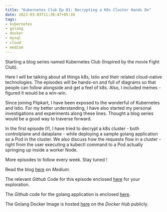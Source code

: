 ```yaml
---
title: "Kubernetes Club Ep 01: Decrypting a K8s Cluster Hands On"
date: 2023-03-03T11:30:47+05:30
tags:
- kubernetes
- golang
- docker
- mysql
- cloud
- medium
---
```

Starting a blog series named Kubernetes Club (Inspired by the movie Fight Club).

Here I will be talking about all things k8s, Istio and their related cloud-native technologies. The episodes will be hands-on and full of diagrams so that people can follow alongside and get a feel of k8s. Also, I included memes - figured it would be a win-win.

Since joining Flipkart, I have been exposed to the wonderful of Kubernetes and Istio. For my better understanding, I have also started my personal investigations and experiments along these lines. Thought a blog series would be a good way to traverse forward.

In the first episode 01, I have tried to decrypt a k8s cluster - both controlplane and dataplane - while deploying a sample golang application as a Pod in the cluster. We also discuss how the requests flow in a cluster - right from the user executing a kubectl command to a Pod actually springing up inside a worker Node.

More episodes to follow every week. Stay tuned !

Read the blog [here](https://medium.com/@SabujJanaCodes/kubernetes-club-ep-01-decrypting-a-k8s-cluster-hands-on-84a9b7b7bd4d) on *Medium*. 

The relevant *Github* Code for this episode enclosed [here](https://github.com/JanaSabuj/medium-blogs/tree/main/kubernetes-club/ep01) for your exploration.

The *Github* code for the golang application is enclosed [here](https://github.com/JanaSabuj/medium-blogs/tree/main/goapp). 

The Golang Docker Image is hosted [here](https://hub.docker.com/r/sabujjana/goapp) on the *Docker Hub* publicly. 
